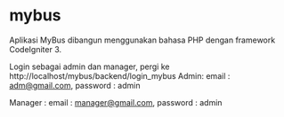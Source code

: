 # mybus
Aplikasi MyBus dibangun menggunakan bahasa PHP dengan framework CodeIgniter 3.

Login sebagai admin dan manager, pergi ke http://localhost/mybus/backend/login_mybus
Admin: 
    email : adm@gmail.com, password : admin

Manager : 
    email : manager@gmail.com, password : admin